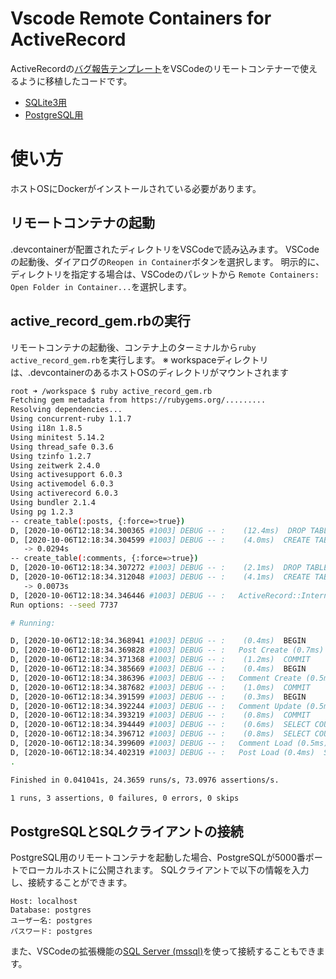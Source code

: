 # Vscode Remote Containers for ActiveRecord

ActiveRecordの[バグ報告テンプレート](https://github.com/rails/rails/blob/master/guides/bug_report_templates/active_record_gem.rb)をVSCodeのリモートコンテナーで使えるように移植したコードです。

* [SQLite3用](https://github.com/mh-mobile/vscode_remote_containers_for_active_record/tree/master/containers/sqlite)
* [PostgreSQL用](https://github.com/mh-mobile/vscode_remote_containers_for_active_record/tree/master/containers/postgres)

# 使い方

ホストOSにDockerがインストールされている必要があります。

## リモートコンテナの起動

.devcontainerが配置されたディレクトリをVSCodeで読み込みます。
VSCodeの起動後、ダイアログの`Reopen in Container`ボタンを選択します。
明示的に、ディレクトリを指定する場合は、VSCodeのパレットから `Remote Containers: Open Folder in Container...`を選択します。

## active_record_gem.rbの実行

リモートコンテナの起動後、コンテナ上のターミナルから`ruby active_record_gem.rb`を実行します。
※ workspaceディレクトリは、.devcontainerのあるホストOSのディレクトリがマウントされます

```bash
root ➜ /workspace $ ruby active_record_gem.rb 
Fetching gem metadata from https://rubygems.org/.........
Resolving dependencies...
Using concurrent-ruby 1.1.7
Using i18n 1.8.5
Using minitest 5.14.2
Using thread_safe 0.3.6
Using tzinfo 1.2.7
Using zeitwerk 2.4.0
Using activesupport 6.0.3
Using activemodel 6.0.3
Using activerecord 6.0.3
Using bundler 2.1.4
Using pg 1.2.3
-- create_table(:posts, {:force=>true})
D, [2020-10-06T12:18:34.300365 #1003] DEBUG -- :    (12.4ms)  DROP TABLE IF EXISTS "posts"
D, [2020-10-06T12:18:34.304599 #1003] DEBUG -- :    (4.0ms)  CREATE TABLE "posts" ("id" bigserial primary key)
   -> 0.0294s
-- create_table(:comments, {:force=>true})
D, [2020-10-06T12:18:34.307272 #1003] DEBUG -- :    (2.1ms)  DROP TABLE IF EXISTS "comments"
D, [2020-10-06T12:18:34.312048 #1003] DEBUG -- :    (4.1ms)  CREATE TABLE "comments" ("id" bigserial primary key, "post_id" integer)
   -> 0.0073s
D, [2020-10-06T12:18:34.346446 #1003] DEBUG -- :   ActiveRecord::InternalMetadata Load (0.9ms)  SELECT "ar_internal_metadata".* FROM "ar_internal_metadata" WHERE "ar_internal_metadata"."key" = $1 LIMIT $2  [["key", "environment"], ["LIMIT", 1]]
Run options: --seed 7737

# Running:

D, [2020-10-06T12:18:34.368941 #1003] DEBUG -- :    (0.4ms)  BEGIN
D, [2020-10-06T12:18:34.369828 #1003] DEBUG -- :   Post Create (0.7ms)  INSERT INTO "posts" DEFAULT VALUES RETURNING "id"
D, [2020-10-06T12:18:34.371368 #1003] DEBUG -- :    (1.2ms)  COMMIT
D, [2020-10-06T12:18:34.385669 #1003] DEBUG -- :    (0.4ms)  BEGIN
D, [2020-10-06T12:18:34.386396 #1003] DEBUG -- :   Comment Create (0.5ms)  INSERT INTO "comments" DEFAULT VALUES RETURNING "id"
D, [2020-10-06T12:18:34.387682 #1003] DEBUG -- :    (1.0ms)  COMMIT
D, [2020-10-06T12:18:34.391599 #1003] DEBUG -- :    (0.3ms)  BEGIN
D, [2020-10-06T12:18:34.392244 #1003] DEBUG -- :   Comment Update (0.5ms)  UPDATE "comments" SET "post_id" = $1 WHERE "comments"."id" = $2  [["post_id", 1], ["id", 1]]
D, [2020-10-06T12:18:34.393219 #1003] DEBUG -- :    (0.8ms)  COMMIT
D, [2020-10-06T12:18:34.394449 #1003] DEBUG -- :    (0.6ms)  SELECT COUNT(*) FROM "comments" WHERE "comments"."post_id" = $1  [["post_id", 1]]
D, [2020-10-06T12:18:34.396712 #1003] DEBUG -- :    (0.8ms)  SELECT COUNT(*) FROM "comments"
D, [2020-10-06T12:18:34.399609 #1003] DEBUG -- :   Comment Load (0.5ms)  SELECT "comments".* FROM "comments" ORDER BY "comments"."id" ASC LIMIT $1  [["LIMIT", 1]]
D, [2020-10-06T12:18:34.402319 #1003] DEBUG -- :   Post Load (0.4ms)  SELECT "posts".* FROM "posts" WHERE "posts"."id" = $1 LIMIT $2  [["id", 1], ["LIMIT", 1]]
.

Finished in 0.041041s, 24.3659 runs/s, 73.0976 assertions/s.

1 runs, 3 assertions, 0 failures, 0 errors, 0 skips
```

## PostgreSQLとSQLクライアントの接続

PostgreSQL用のリモートコンテナを起動した場合、PostgreSQLが5000番ポートでローカルホストに公開されます。
SQLクライアントで以下の情報を入力し、接続することができます。

```
Host: localhost
Database: postgres
ユーザー名: postgres
パスワード: postgres
```

また、VSCodeの拡張機能の[SQL Server (mssql)](https://marketplace.visualstudio.com/items?itemName=ms-mssql.mssql)を使って接続することもできます。
